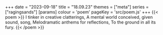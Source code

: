 +++
date = "2023-09-18"
title = "18.09.23"
themes = ["meta"]
series = ["ragingsands"]
[params]
  colour = 'poem'
  pageKey = 'src/poem.js'
+++
{{< poem >}}
I tinker in creative clatterings,
A mental world conceived, given sound, song,
Melodramatic anthems for reflections,
To the ground in all its fury.
{{< /poem >}}